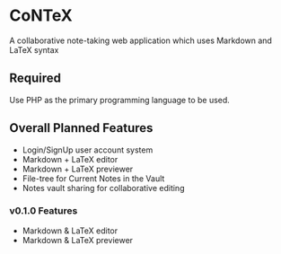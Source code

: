 # CoNTeX

A collaborative note-taking web application which uses Markdown and LaTeX syntax

## Required

Use PHP as the primary programming language to be used.

## Overall Planned Features

- Login/SignUp user account system
- Markdown + LaTeX editor
- Markdown + LaTeX previewer
- File-tree for Current Notes in the Vault
- Notes vault sharing for collaborative editing

### v0.1.0 Features

- Markdown & LaTeX editor
- Markdown & LaTeX previewer
